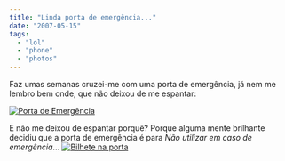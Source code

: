 ```yaml
---
title: "Linda porta de emergência..."
date: "2007-05-15"
tags: 
  - "lol"
  - "phone"
  - "photos"
---
```


Faz umas semanas cruzei-me com uma porta de emergência, já nem me lembro bem onde, que não deixou de me espantar:

[![Porta de Emergência](http://blog.1407.org/wp-content/uploads/2007/05/imagem916.jpg)](http://blog.1407.org/wp-content/uploads/2007/05/imagem916.jpg "Porta de Emergência")

E não me deixou de espantar porquê? Porque alguma mente brilhante decidiu que a porta de emergência é para _Não utilizar em caso de emergência_... [![Bilhete na porta](http://blog.1407.org/wp-content/uploads/2007/05/imagem917.jpg)](http://blog.1407.org/wp-content/uploads/2007/05/imagem917.jpg "Bilhete na porta")
